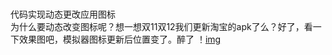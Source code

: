 #
代码实现动态更改应用图标<br>为什么要动态改变图标呢？想一想双11双12我们更新淘宝的apk了么？好了，看一下效果图吧，模拟器图标更新后位置变了。醉了
！[img](https://github.com/AndroidNerd/DynamicChangeIconDemo/blob/master/gif/changicon.gif?raw=true)
